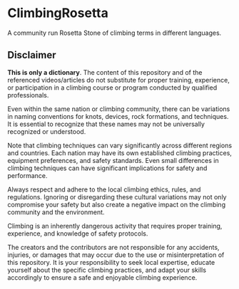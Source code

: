 # ClimbingRosetta

A community run Rosetta Stone of climbing terms in different languages.

## Disclaimer

**This is only a dictionary**. The content of this repository and of the referenced videos/articles do not substitute for proper training, experience, or participation in a climbing course or program conducted by qualified professionals. 

Even within the same nation or climbing community, there can be variations in naming conventions for knots, devices, rock formations, and techniques. It is essential to recognize that these names may not be universally recognized or understood.

Note that climbing techniques can vary significantly across different regions and countries. Each nation may have its own established climbing practices, equipment preferences, and safety standards. Even small differences in climbing techniques can have significant implications for safety and performance.

Always respect and adhere to the local climbing ethics, rules, and regulations. Ignoring or disregarding these cultural variations may not only compromise your safety but also create a negative impact on the climbing community and the environment.

Climbing is an inherently dangerous activity that requires proper training, experience, and knowledge of safety protocols.

The creators and the contributors are not responsible for any accidents, injuries, or damages that may occur due to the use or misinterpretation of this repository. It is your responsibility to seek local expertise, educate yourself about the specific climbing practices, and adapt your skills accordingly to ensure a safe and enjoyable climbing experience.
